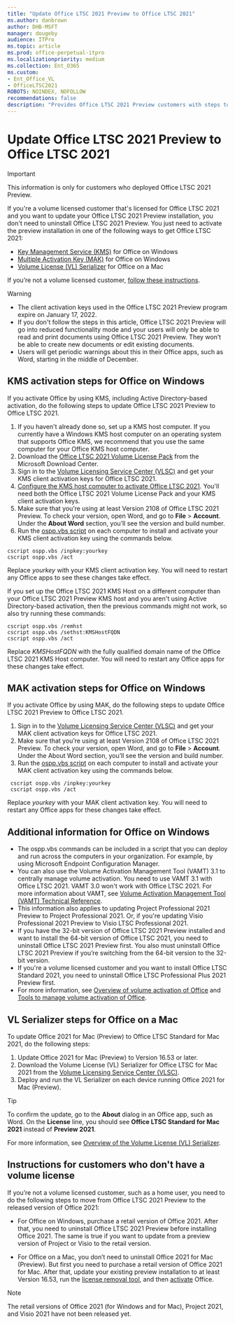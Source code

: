 ```yaml
---
title: "Update Office LTSC 2021 Preview to Office LTSC 2021"
ms.author: danbrown
author: DHB-MSFT
manager: dougeby
audience: ITPro
ms.topic: article
ms.prod: office-perpetual-itpro
ms.localizationpriority: medium
ms.collection: Ent_O365
ms.custom: 
- Ent_Office_VL
- OfficeLTSC2021
ROBOTS: NOINDEX, NOFOLLOW
recommendations: false
description: "Provides Office LTSC 2021 Preview customers with steps to update the preview version to Office LTSC 2021, on both Windows and on a Mac"
---
```


# Update Office LTSC 2021 Preview to Office LTSC 2021

> [!IMPORTANT]
> This information is only for customers who deployed Office LTSC 2021 Preview.

If you're a volume licensed customer that's licensed for Office LTSC 2021 and you want to update your Office LTSC 2021 Preview installation, you don't need to uninstall Office LTSC 2021 Preview. You just need to activate the preview installation in one of the following ways to get Office LTSC 2021:

- [Key Management Service (KMS)](#kms-activation-steps-for-office-on-windows) for Office on Windows
- [Multiple Activation Key (MAK)](#mak-activation-steps-for-office-on-windows) for Office on Windows
- [Volume License (VL) Serializer](#vl-serializer-steps-for-office-on-a-mac) for Office on a Mac

If you’re not a volume licensed customer, [follow these instructions](#instructions-for-customers-who-dont-have-a-volume-license).

> [!WARNING]
> - The client activation keys used in the Office LTSC 2021 Preview program expire on January 17, 2022. 
> - If you don't follow the steps in this article, Office LTSC 2021 Preview will go into reduced functionality mode and your users will only be able to read and print documents using Office LTSC 2021 Preview. They won’t be able to create new documents or edit existing documents.
> - Users will get periodic warnings about this in their Office apps, such as Word, starting in the middle of December.

## KMS activation steps for Office on Windows

If you activate Office by using KMS, including Active Directory-based activation, do the following steps to update Office LTSC 2021 Preview to Office LTSC 2021.

1. If you haven't already done so, set up a KMS host computer. If you currently have a Windows KMS host computer on an operating system that supports Office KMS, we recommend that you use the same computer for your Office KMS host computer.
2. Download the [Office LTSC 2021 Volume License Pack](https://www.microsoft.com/download/details.aspx?id=103446) from the Microsoft Download Center.
3. Sign in to the [Volume Licensing Service Center (VLSC)](https://www.microsoft.com/licensing/servicecenter/default.aspx) and get your KMS client activation keys for Office LTSC 2021.
4. [Configure the KMS host computer to activate Office LTSC 2021](../vlactivation/configure-a-kms-host-computer-for-office.md). You'll need both the Office LTSC 2021 Volume License Pack and your KMS client activation keys.
5. Make sure that you’re using at least Version 2108 of Office LTSC 2021 Preview. To check your version, open Word, and go to **File** > **Account**. Under the **About Word** section, you’ll see the version and build number.
6. Run the [ospp.vbs script](../vlactivation/tools-to-manage-volume-activation-of-office.md#the-osppvbs-script) on each computer to install and activate your KMS client activation key using the commands below.

```console
cscript ospp.vbs /inpkey:yourkey
cscript ospp.vbs /act
```
Replace *yourkey* with your KMS client activation key. You will need to restart any Office apps to see these changes take effect.

If you set up the Office LTSC 2021 KMS Host on a different computer than your Office LTSC 2021 Preview KMS host and you aren't using Active Directory-based activation, then the previous commands might not work, so also try running these commands:

```console
cscript ospp.vbs /remhst
cscript ospp.vbs /sethst:KMSHostFQDN
cscript ospp.vbs /act
```
Replace *KMSHostFQDN* with the fully qualified domain name of the Office LTSC 2021 KMS Host computer. You will need to restart any Office apps for these changes take effect.

## MAK activation steps for Office on Windows

If you activate Office by using MAK, do the following steps to update Office LTSC 2021 Preview to Office LTSC 2021.

1. Sign in to the [Volume Licensing Service Center (VLSC)](https://www.microsoft.com/licensing/servicecenter/default.aspx) and get your MAK client activation keys for Office LTSC 2021.
2. Make sure that you’re using at least Version 2108 of Office LTSC 2021 Preview. To check your version, open Word, and go to **File** > **Account**. Under the About Word section, you’ll see the version and build number.
3. Run the [ospp.vbs script](../vlactivation/tools-to-manage-volume-activation-of-office.md#the-osppvbs-script) on each computer to install and activate your MAK client activation key using the commands below.

```console
 cscript ospp.vbs /inpkey:yourkey
 cscript ospp.vbs /act
```
Replace *yourkey* with your MAK client activation key. You will need to restart any Office apps for these changes take effect.

## Additional information for Office on Windows

- The ospp.vbs commands can be included in a script that you can deploy and run across the computers in your organization. For example, by using Microsoft Endpoint Configuration Manager.
- You can also use the Volume Activation Management Tool (VAMT) 3.1 to centrally manage volume activation. You need to use VAMT 3.1 with Office LTSC 2021. VAMT 3.0 won't work with Office LTSC 2021. For more information about VAMT, see [Volume Activation Management Tool (VAMT) Technical Reference](/windows/deployment/volume-activation/volume-activation-management-tool).
- This information also applies to updating Project Professional 2021 Preview to Project Professional 2021. Or, if you're updating Visio Professional 2021 Preview to Visio LTSC Professional 2021.
- If you have the 32-bit version of Office LTSC 2021 Preview installed and want to install the 64-bit version of Office LTSC 2021, you need to uninstall Office LTSC 2021 Preview first. You also must uninstall Office LTSC 2021 Preview if you’re switching from the 64-bit version to the 32-bit version.
- If you're a volume licensed customer and you want to install Office LTSC Standard 2021, you need to uninstall Office LTSC Professional Plus 2021 Preview first.
- For more information, see [Overview of volume activation of Office](../vlactivation/plan-volume-activation-of-office.md) and [Tools to manage volume activation of Office](../vlactivation/tools-to-manage-volume-activation-of-office.md).

## VL Serializer steps for Office on a Mac

To update Office 2021 for Mac (Preview) to Office LTSC Standard for Mac 2021, do the following steps:

1. Update Office 2021 for Mac (Preview) to Version 16.53 or later.
2. Download the Volume License (VL) Serializer for Office LTSC for Mac 2021 from the [Volume Licensing Service Center (VLSC)](https://www.microsoft.com/licensing/servicecenter/default.aspx).
3. Deploy and run the VL Serializer on each device running Office 2021 for Mac (Preview).

> [!TIP]
> To confirm the update, go to the **About** dialog in an Office app, such as Word. On the **License** line, you should see **Office LTSC Standard for Mac 2021** instead of **Preview 2021**.

For more information, see [Overview of the Volume License (VL) Serializer](../mac/volume-license-serializer.md).

## Instructions for customers who don't have a volume license

If you’re not a volume licensed customer, such as a home user, you need to do the following steps to move from Office LTSC 2021 Preview to the released version of Office 2021:

- For Office on Windows, purchase a retail version of Office 2021. After that, you need to uninstall Office LTSC 2021 Preview before installing Office 2021. The same is true if you want to update from a preview version of Project or Visio to the retail version.

- For Office on a Mac, you don’t need to uninstall Office 2021 for Mac (Preview). But first you need to purchase a retail version of Office 2021 for Mac. After that, update your existing preview installation to at least Version 16.53, run the [license removal tool](https://support.microsoft.com/office/b032c0f6-a431-4dad-83a9-6b727c03b193), and then [activate](https://support.microsoft.com/office/7f6646b1-bb14-422a-9ad4-a53410fcefb2) Office.

> [!NOTE]
> The retail versions of Office 2021 (for Windows and for Mac), Project 2021, and Visio 2021 have not been released yet.